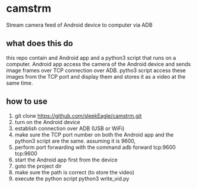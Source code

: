 # camstrm
Stream camera feed of Android device to computer via ADB

## what does this do 
this repo contain and Android app and a python3 script that runs on a computer.
Android app access the camera of the Android device and sends image frames over TCP connection over ADB.
pytho3 script access these images from the TCP port and display them and stores it as a video at the same time.

## how to use
1. git clone https://github.com/sleekEagle/camstrm.git
2. turn on the Android device
3. establish connection over ADB (USB or WiFi)
4. make sure the TCP port number on both the Android app and the python3 script are the same.
assuming it is 9600,
5. perform port forwarding with the command 
   adb forward tcp:9600 tcp:9600
6. start the Android app first from the device
7. goto the project dir
8. make sure the path is correct (to store the video) 
9. execute the python script
	python3 write_vid.py 

